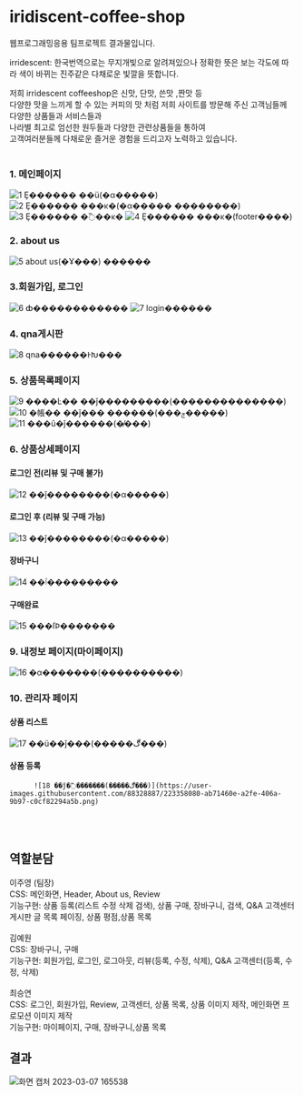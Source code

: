 # iridiscent-coffee-shop
웹프로그래밍응용 팀프로젝트 결과물입니다.

irridescent: 한국번역으로는 무지개빛으로 알려져있으나
 정확한 뜻은 보는 각도에 따라 색이 바뀌는 진주같은 다채로운 빛깔을
뜻합니다.
              
저희 irridescent coffeeshop은 신맛, 단맛, 쓴맛 ,짠맛 등<br />
다양한 맛을 느끼게 할 수 있는 커피의 맛 처럼
저희 사이트를 방문해 주신 고객님들께 다양한 상품들과 서비스들과<br />
나라별 최고로 엄선한 원두들과 다양한 관련상품들을 통하여<br />
고객여러분들께 다채로운 즐거운 경험을 드리고자 노력하고 있습니다.<br><br>


### 1. 메인페이지
![1 Ȩ������ ��ü(�α�����)](https://user-images.githubusercontent.com/88328887/223354428-856bf1b8-c48a-418c-afbe-6a9a5930510d.png)
![2 Ȩ������ ���κ�(�α����� ��������)](https://user-images.githubusercontent.com/88328887/223354696-97c50a52-5e67-4f1c-afa9-be8c9eb78718.png)
![3 Ȩ������ �߰��κ�](https://user-images.githubusercontent.com/88328887/223354790-5570502f-760b-44d4-b7c6-2920fd1e93ad.png)
![4 Ȩ������ ���κ�(footer����)](https://user-images.githubusercontent.com/88328887/223354840-32bc63ad-25db-4a41-8d66-2a35b38da00d.png)
### 2. about us
![5 about us(�Ұ���) ������](https://user-images.githubusercontent.com/88328887/223354945-20f2e0af-6d2d-48eb-bcef-dd63a4779852.png)
### 3.회원가입, 로그인
![6 ȸ������������](https://user-images.githubusercontent.com/88328887/223355081-2fdf05a7-106b-4eb5-ab00-99850586e5c9.png)
![7 login������](https://user-images.githubusercontent.com/88328887/223355100-df74b992-cde7-4736-8ce3-fd0523ff281b.png)
### 4. qna게시판
![8 qna������ͰԽ���](https://user-images.githubusercontent.com/88328887/223355482-f91367ab-2174-4d4e-9a40-022bf75f8fc0.png)
### 5. 상품목록페이지
![9 ����Ŀ�� ��ǰ���������(��������������)](https://user-images.githubusercontent.com/88328887/223355704-852c591c-2bd4-41ef-9bd4-dd6d20707358.png)
![10 �帳�� ��ǰ��� ������(���ݼ�����)](https://user-images.githubusercontent.com/88328887/223355817-cbb30276-83c0-4935-a60a-9001981a65a7.png)
![11 ���û�ǰ������(�̸���)](https://user-images.githubusercontent.com/88328887/223355892-18ebd806-c3f8-4aa3-b1f7-54b8db497417.png)
### 6. 상품상세페이지
#### 로그인 전(리뷰 및 구매 불가)
![12 ��ǰ��������(�α�����)](https://user-images.githubusercontent.com/88328887/223355941-34e206e2-8fef-487e-af71-36ef15ae3529.png)
#### 로그인 후 (리뷰 및 구매 가능)
![13 ��ǰ��������(�α�����)](https://user-images.githubusercontent.com/88328887/223356556-9e40c58c-c1d1-411a-89f0-21c0163d2a2e.png)
#### 장바구니
![14 ��ٱ���������](https://user-images.githubusercontent.com/88328887/223356866-cf31d906-7bd0-43d4-aa5f-52f11528a9f7.png)
#### 구매완료

![15 ���ſϷ�������](https://user-images.githubusercontent.com/88328887/223357430-3cb0e91d-b0b1-43e6-9e90-b4e919d11cb4.png)
### 9. 내정보 페이지(마이페이지)
![16 �α�������(����������)](https://user-images.githubusercontent.com/88328887/223357643-829175af-db2c-49e8-b572-67898587f18e.png)
### 10. 관리자 페이지
#### 상품 리스트
![17 ��ü��ǰ���(�����ڰ���)](https://user-images.githubusercontent.com/88328887/223357981-90113e22-a3ca-4503-b2eb-37cde463d6c2.png)
#### 상품 등록


          ![18 ��ǰ�߰�������(�����ڰ���)](https://user-images.githubusercontent.com/88328887/223358080-ab71460e-a2fe-406a-9b97-c0cf82294a5b.png)

<br><br>
## 역할분담
이주영 (팀장)<br>
CSS: 메인화면, Header, About us, Review<br>
기능구현: 상품 등록(리스트 수정 삭제 검색), 상품 구매, 장바구니, 검색, Q&A 고객센터 게시판
글 목록 페이징, 상품 평점,상품 목록
<br><br>
김예원<br>
CSS: 장바구니, 구매<br>
기능구현: 회원가입, 로그인, 로그아웃, 리뷰(등록, 수정, 삭제), Q&A 고객센터(등록, 수정, 삭제)
<br><br>
최승연 <br>
CSS: 로그인, 회원가입, Review, 고객센터, 상품 목록, 상품 이미지 제작, 메인화면 프로모션 이미지 제작<br>
기능구현: 마이페이지, 구매, 장바구니,상품 목록

## 결과
![화면 캡처 2023-03-07 165538](https://user-images.githubusercontent.com/88328887/223359319-a597c3d9-6be4-454c-9585-b0312d9e6ba3.png)
